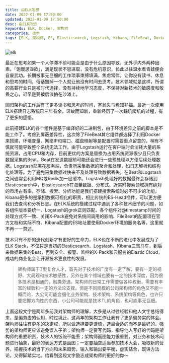 ```yaml
---
title: 由ELK所想
date: 2022-01-09 17:50:00
updated: 2022-01-09 17:50:00
desc: 由ELK所想
keywords: ELK, Docker, 架构师
categories: 技术
tags: [ELK, 架构师, ES, Elasticsearch, Logstash, Kibana, FileBeat, Docker]
---
```


![elk](/images/elk.jpg)

最近在思考如果一个人停滞不前可能会是由于什么原因导致，无外乎内外两种因素。「饱暖思淫欲」，满足现状不思进取，没有危机意识，长此以往温水煮青蛙便会自废武功。长期被事无巨细的工作琐事束缚填满，焦虑常伴，让你没有读书、休息和思考的时间，俗话毁掉一个人就让他没有时间去思考。技术领域就是这样，所谓的高薪行业只是被时代选择，没有持续地学习态度，不保持对新技术的敏感度和敬畏之心，迟早是要被后浪拍在沙滩上。

<!--more-->

回归架构的工作后有了更多读书和思考的时间，塞翁失马焉知非福。最近一次使用ELK搭建日志系统已三年有余，温故而知新，重新经历了一次踩坑爬坑的过程，有了更多的感悟。

此前搭建ELK的各个组件是基于编译好的二进制包，由于环境差异之前的脚本是不能工作了。考虑到屏蔽差异性，这次除了FileBeat其它组件都选择了利用Docker来搭建，环境变量、网络IP和端口、磁盘映射等是配置时需要重点留意的，稍有不慎就可能导致整个系统无法工作。由于Logstash运行在客户端时会消耗大量的系统资源，占用CPU和内存，目前更优的方案是替换为占用系统资源很少且只负责数据采集的Beat，Beat在发送数据前可能还会进行一些预处理以方便后续处理数据。Logstash部署在服务端，负责所采集数据的聚合和处理，如日志解析和结构化处理等。为了避免采集数据过快来不及处理导致数据丢失，在Beat和Logstash之间通常会利用MQ或Redis加一层缓冲。Logstash处理好的数据最终会存储到Elasticsearch中，Elasticsearch在海量数据、分布式、近实时搜索领域拥有绝对的市场占有率，存储、搜索、分析功能是我们搭建搜索系统时必不可少的功能。Kibana更多的是承担数据可视化的职责，相比传统的ES-Head插件，可以更方便我们去查询和分析日志。在ELK系统的搭建过程中遇到了各种技术细节的问题，如各组件版本要统一、Logstash的grok正则匹配、各个组件对@timestamp时间的处理方式不一致、关闭X-Pack避免对系统间调用的影响、FileBeat的配置项在官方文档和实际不符、Kibana配置的ES地址要使用Docker环境的服务名等，这里就不再一一赘述。

技术只有不断的迭代创新才有更好的生命力，ELK也在不断的进化中发展成为了ELK Stack，不仅只是当初的Elasticsearch、Logstash、Kibana三驾马车，到后来数据采集的Beat，再到安全、报警、监控的X-Pack和云服务的Elastic Cloud，成功的商业化会让开源技术更良性的发展。

> 架构师属于T型复合人才，首先对于技术的广度有一定了解，要有一定的视野、大局观和技术敏感性，另外在某个领域也要有一定的技术深度，因为很多技术是相通的，触类旁通。架构师的日常工作需要做各种权衡，需要有丰富的经验和一定的方法论支撑。但是不同规模的公司架构师的角色又不能一概而论，大公司可能会细化业务架构、技术架构、系统架构等角色，也许只要把握方向性的东西，小公司可能就是技术TL的角色，也可能事无巨细。

上面这段文字是两年多前我对架构师的理解，大多是从过往经验和他人文字总结得来，是偏务虚的认知，时过境迁，这两年的架构工作让我有了更多偏务实的体会。架构师往往有更多的决定权，所以做选择要更谨慎，选最合适的而不是最好的，强势的架构师更应该避免误人子弟；架构师一定要写代码，指导他人写好的代码是架构师的重要职责，技术人的饭碗不能丢；架构师画图能力很重要，对业务和技术问题进行抽象，最好的表达方式是画图；一定要抽空适当参加技术大会，吸取新的营养，把握技术的当下方向和未来趋势，输入和输出要平衡，虚实结合，既讲方法论，又得脚踏实地。给看到这段文字励志成架构师的更好的你～
